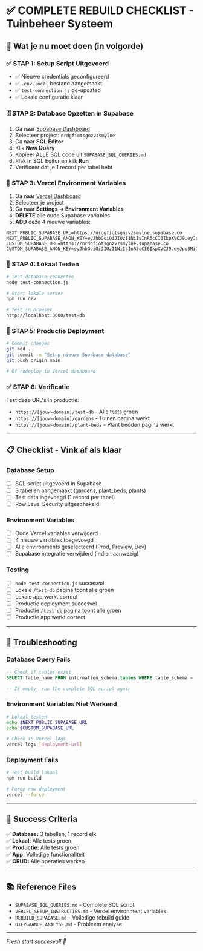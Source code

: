 # ✅ COMPLETE REBUILD CHECKLIST - Tuinbeheer Systeem

## 🎯 Wat je nu moet doen (in volgorde)

### ✅ STAP 1: Setup Script Uitgevoerd
- ✅ Nieuwe credentials geconfigureerd
- ✅ `.env.local` bestand aangemaakt
- ✅ `test-connection.js` ge-updated
- ✅ Lokale configuratie klaar

### 🗄️ STAP 2: Database Opzetten in Supabase
1. Ga naar [Supabase Dashboard](https://app.supabase.com)
2. Selecteer project: `nrdgfiotsgnzvzsmylne`
3. Ga naar **SQL Editor**
4. Klik **New Query**
5. Kopieer ALLE SQL code uit `SUPABASE_SQL_QUERIES.md`
6. Plak in SQL Editor en klik **Run**
7. Verificeer dat je 1 record per tabel hebt

### 🚀 STAP 3: Vercel Environment Variables
1. Ga naar [Vercel Dashboard](https://vercel.com/dashboard)
2. Selecteer je project
3. Ga naar **Settings → Environment Variables**
4. **DELETE** alle oude Supabase variables
5. **ADD** deze 4 nieuwe variables:

```
NEXT_PUBLIC_SUPABASE_URL=https://nrdgfiotsgnzvzsmylne.supabase.co
NEXT_PUBLIC_SUPABASE_ANON_KEY=eyJhbGciOiJIUzI1NiIsInR5cCI6IkpXVCJ9.eyJpc3MiOiJzdXBhYmFzZSIsInJlZiI6Im5yZGdmaW90c2duenZ6c215bG5lIiwicm9sZSI6ImFub24iLCJpYXQiOjE3NTI0MzA4MTMsImV4cCI6MjA2ODAwNjgxM30.5ARPqu6X_YzHmKdHZKYf69jK2KZUrwLdPHwd3toD2BY
CUSTOM_SUPABASE_URL=https://nrdgfiotsgnzvzsmylne.supabase.co
CUSTOM_SUPABASE_ANON_KEY=eyJhbGciOiJIUzI1NiIsInR5cCI6IkpXVCJ9.eyJpc3MiOiJzdXBhYmFzZSIsInJlZiI6Im5yZGdmaW90c2duenZ6c215bG5lIiwicm9sZSI6ImFub24iLCJpYXQiOjE3NTI0MzA4MTMsImV4cCI6MjA2ODAwNjgxM30.5ARPqu6X_YzHmKdHZKYf69jK2KZUrwLdPHwd3toD2BY
```

### 🧪 STAP 4: Lokaal Testen
```bash
# Test database connectie
node test-connection.js

# Start lokale server
npm run dev

# Test in browser
http://localhost:3000/test-db
```

### 🎯 STAP 5: Productie Deployment
```bash
# Commit changes
git add .
git commit -m "Setup nieuwe Supabase database"
git push origin main

# Of redeploy in Vercel dashboard
```

### ✅ STAP 6: Verificatie
Test deze URL's in productie:
- `https://[jouw-domain]/test-db` - Alle tests groen
- `https://[jouw-domain]/gardens` - Tuinen pagina werkt
- `https://[jouw-domain]/plant-beds` - Plant bedden pagina werkt

---

## 📋 Checklist - Vink af als klaar

### Database Setup
- [ ] SQL script uitgevoerd in Supabase
- [ ] 3 tabellen aangemaakt (gardens, plant_beds, plants)
- [ ] Test data ingevoegd (1 record per tabel)
- [ ] Row Level Security uitgeschakeld

### Environment Variables
- [ ] Oude Vercel variables verwijderd
- [ ] 4 nieuwe variables toegevoegd
- [ ] Alle environments geselecteerd (Prod, Preview, Dev)
- [ ] Supabase integratie verwijderd (indien aanwezig)

### Testing
- [ ] `node test-connection.js` succesvol
- [ ] Lokale `/test-db` pagina toont alle groen
- [ ] Lokale app werkt correct
- [ ] Productie deployment succesvol
- [ ] Productie `/test-db` pagina toont alle groen
- [ ] Productie app werkt correct

---

## 🚨 Troubleshooting

### Database Query Fails
```sql
-- Check if tables exist
SELECT table_name FROM information_schema.tables WHERE table_schema = 'public';

-- If empty, run the complete SQL script again
```

### Environment Variables Niet Werkend
```bash
# Lokaal testen
echo $NEXT_PUBLIC_SUPABASE_URL
echo $CUSTOM_SUPABASE_URL

# Check in Vercel logs
vercel logs [deployment-url]
```

### Deployment Fails
```bash
# Test build lokaal
npm run build

# Force new deployment
vercel --force
```

---

## 🎉 Success Criteria

✅ **Database:** 3 tabellen, 1 record elk  
✅ **Lokaal:** Alle tests groen  
✅ **Productie:** Alle tests groen  
✅ **App:** Volledige functionaliteit  
✅ **CRUD:** Alle operaties werken  

---

## 📚 Reference Files

- `SUPABASE_SQL_QUERIES.md` - Complete SQL script
- `VERCEL_SETUP_INSTRUCTIES.md` - Vercel environment variables
- `REBUILD_SUPABASE.md` - Volledige rebuild guide
- `DIEPGAANDE_ANALYSE.md` - Probleem analyse

---

*Fresh start succesvol! 🚀*